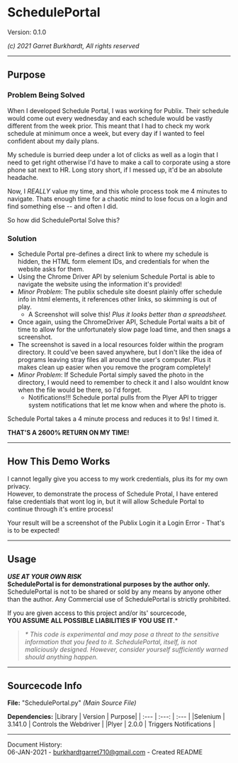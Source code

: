 # SchedulePortal  
Version: 0.1.0

*(c) 2021 Garret Burkhardt, All rights reserved*

---

## Purpose

### Problem Being Solved
When I developed Schedule Portal, I was working for Publix. Their schedule would come out every wednesday and each schedule would be vastly different from the week prior. This meant that I had to check my work schedule at minimum once a week, but every day if I wanted to feel confident about my daily plans.

My schedule is burried deep under a lot of clicks as well as a login that I need to get right otherwise I'd have to make a call to corporate using a store phone sat next to HR. Long story short, if I messed up, it'd be an absolute headache.

Now, I _REALLY_ value my time, and this whole process took me 4 minutes to navigate. Thats enough time for a chaotic mind to lose focus on a login and find something else -- and often I did.

So how did SchedulePortal Solve this?

### Solution
- Schedule Portal pre-defines a direct link to where my schedule is hidden, the HTML form element IDs, and credentials for when the website asks for them.
- Using the Chrome Driver API by selenium Schedule Portal is able to navigate the website using the information it's provided!
- _Minor Problem_: The publix schedule site doesnt plainly offer schedule info in html elements, it references other links, so skimming is out of play.
    - A Screenshot will solve this! _Plus it looks better than a spreadsheet._
- Once again, using the ChromeDriver API, Schedule Portal waits a bit of time to allow for the unfortunately slow page load time, and then snags a screenshot.
- The screenshot is saved in a local resources folder within the program directory. It could've been saved anywhere, but I don't like the idea of programs leaving stray files all around the user's computer. Plus it makes clean up easier when you remove the program completely!
- _Minor Problem_: If Schedule Portal simply saved the photo in the directory, I would need to remember to check it and I also wouldnt know when the file would be there, so I'd forget.
    - Notifications!!! Schedule portal pulls from the Plyer API to trigger system notifications that let me know when and where the photo is.

Schedule Portal takes a 4 minute process and reduces it to 9s! I timed it.  

__THAT'S A 2600% RETURN ON MY TIME!__ 

---

## How This Demo Works

I cannot legally give you access to my work credentials, plus its for my own privacy.  
However, to demonstrate the process of Schedule Protal, I have entered false credentials that wont log in, but it will allow Schedule Portal to continue through it's entire process!

Your result will be a screenshot of the Publix Login it a Login Error - That's is to be expected!

---

## Usage
***USE AT YOUR OWN RISK***  
**SchedulePortal is for demonstrational purposes by the author only.** SchedulePortal is not to be shared or sold by any means by anyone other than the author. Any Commercial use of SchedulePortal is strictly prohibited.  

If you are given access to this project and/or its' sourcecode,  
**YOU ASSUME ALL POSSIBLE LIABILITIES IF YOU USE IT**.\*

> *\* This code is experimental and may pose a threat to the sensitive information that you feed to it. SchedulePortal, itself, is not maliciously designed. However, consider yourself sufficiently warned should anything happen.*

---

## Sourcecode Info
**File:** "SchedulePortal.py" *(Main Source File)*

**Dependencies:**
|Library | Version | Purpose|
| :--- | :---: | :--- |
|Selenium | 3.141.0 | Controls the Webdriver |
|Plyer | 2.0.0 | Triggers Notifications |

---

Document History:  
06-JAN-2021 - <burkhardtgarret710@gmail.com> - Created README
